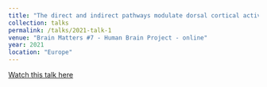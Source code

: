 ```yaml
---
title: "The direct and indirect pathways modulate dorsal cortical activity and future perceptual decisions."
collection: talks
permalink: /talks/2021-talk-1
venue: "Brain Matters #7 - Human Brain Project - online"
year: 2021
location: "Europe"
---
```


[Watch this talk here](https://www.youtube.com/watch?v=uIzq5_X7UgU&ab_channel=HumanBrainProject) 